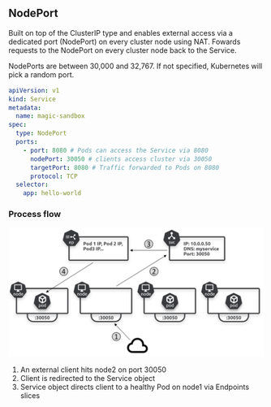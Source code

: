 ## NodePort

Built on top of the ClusterIP type and enables external access via a dedicated port (NodePort) on every cluster node using NAT. Fowards requests to the NodePort on every cluster node back to the Service.

NodePorts are between 30,000 and 32,767. If not specified, Kubernetes will pick a random port.

```yaml
apiVersion: v1
kind: Service
metadata:
  name: magic-sandbox
spec:
  type: NodePort
  ports:
    - port: 8080 # Pods can access the Service via 8080
      nodePort: 30050 # clients access cluster via 30050
      targetPort: 8080 # Traffic forwarded to Pods on 8080
      protocol: TCP
  selector:
    app: hello-world
```

### Process flow

<img src="../../assets/nodeport.png">

1. An external client hits node2 on port 30050
2. Client is redirected to the Service object
3. Service object directs client to a healthy Pod on node1 via Endpoints slices
